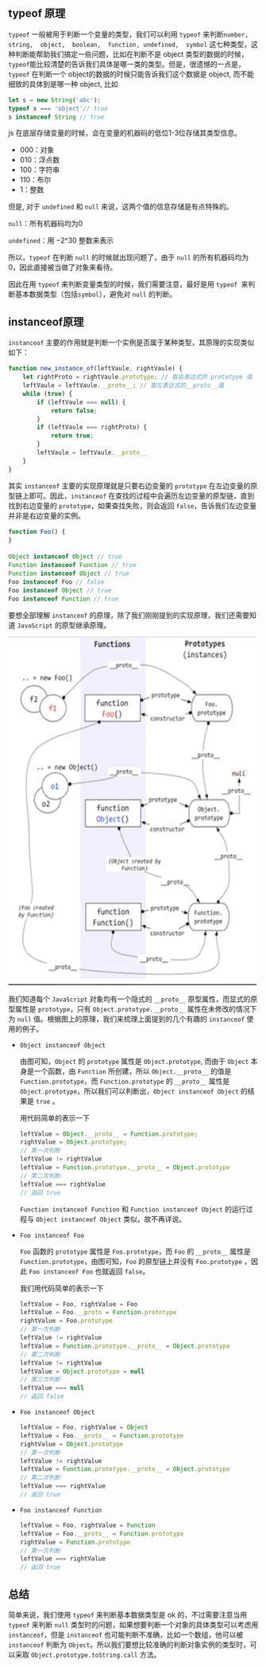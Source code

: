 ## typeof 原理

`typeof` 一般被用于判断一个变量的类型，我们可以利用 `typeof` 来判断`number,  string,  object,  boolean,  function, undefined,  symbol` 这七种类型，这种判断能帮助我们搞定一些问题，比如在判断不是 object 类型的数据的时候，`typeof`能比较清楚的告诉我们具体是哪一类的类型。但是，很遗憾的一点是，`typeof` 在判断一个 object的数据的时候只能告诉我们这个数据是 object, 而不能细致的具体到是哪一种 object, 比如

```js
let s = new String('abc');
typeof s === 'object'// true
s instanceof String // true
```

js 在底层存储变量的时候，会在变量的机器码的低位1-3位存储其类型信息。

- 000：对象
- 010：浮点数
- 100：字符串
- 110：布尔
- 1：整数

但是, 对于 `undefined` 和 `null` 来说，这两个值的信息存储是有点特殊的。

`null`：所有机器码均为0

`undefined`：用 −2^30 整数来表示

所以，`typeof` 在判断 `null` 的时候就出现问题了，由于 `null` 的所有机器码均为0，因此直接被当做了对象来看待。

因此在用 `typeof` 来判断变量类型的时候，我们需要注意，最好是用 `typeof `来判断基本数据类型（包括`symbol`），避免对 `null` 的判断。


## instanceof原理

`instanceof` 主要的作用就是判断一个实例是否属于某种类型，其原理的实现类似如下：

```js
function new_instance_of(leftVaule, rightVaule) { 
    let rightProto = rightVaule.prototype; // 取右表达式的 prototype 值
    leftVaule = leftVaule.__proto__; // 取左表达式的__proto__值
    while (true) {
    	if (leftVaule === null) {
            return false;	
        }
        if (leftVaule === rightProto) {
            return true;	
        } 
        leftVaule = leftVaule.__proto__ 
    }
}
```

其实 `instanceof` 主要的实现原理就是只要右边变量的 `prototype` 在左边变量的原型链上即可。因此，`instanceof` 在查找的过程中会遍历左边变量的原型链，直到找到右边变量的 `prototype`，如果查找失败，则会返回 `false`，告诉我们左边变量并非是右边变量的实例。

```js
function Foo() {
}

Object instanceof Object // true
Function instanceof Function // true
Function instanceof Object // true
Foo instanceof Foo // false
Foo instanceof Object // true
Foo instanceof Function // true
```

要想全部理解 `instanceof` 的原理，除了我们刚刚提到的实现原理，我们还需要知道 `JavaScript` 的原型继承原理。

<img src="./image/instanceof-1.png" width = "500" height = "700"/>

我们知道每个 `JavaScript` 对象均有一个隐式的 `__proto__` 原型属性，而显式的原型属性是 `prototype`，只有 `Object.prototype.__proto__` 属性在未修改的情况下为 `null` 值。根据图上的原理，我们来梳理上面提到的几个有趣的 `instanceof` 使用的例子。

- `Object instanceof Object`

  由图可知，`Object` 的 `prototype` 属性是 `Object.prototype`, 而由于 `Object` 本身是一个函数，由 `Function` 所创建，所以 `Object.__proto__` 的值是 `Function.prototype`，而 `Function.prototype` 的 `__proto__` 属性是 `Object.prototype`，所以我们可以判断出，`Object instanceof Object` 的结果是 `true` 。
  
  用代码简单的表示一下

  ```js
  leftValue = Object.__proto__ = Function.prototype;
  rightValue = Object.prototype;
  // 第一次判断
  leftValue != rightValue
  leftValue = Function.prototype.__proto__ = Object.prototype
  // 第二次判断
  leftValue === rightValue
  // 返回 true
  ```
  `Function instanceof Function` 和 `Function instanceof Object` 的运行过程与 `Object instanceof Object` 类似，故不再详说。

- `Foo instanceof Foo`

  `Foo` 函数的 `prototype` 属性是 `Foo.prototype`，而 `Foo` 的 `__proto__` 属性是 `Function.prototype`，由图可知，`Foo` 的原型链上并没有 `Foo.prototype` ，因此 `Foo instanceof Foo` 也就返回 `false`。

  我们用代码简单的表示一下

  ```js
  leftValue = Foo, rightValue = Foo
  leftValue = Foo.__proto = Function.prototype
  rightValue = Foo.prototype
  // 第一次判断
  leftValue != rightValue
  leftValue = Function.prototype.__proto__ = Object.prototype
  // 第二次判断
  leftValue != rightValue
  leftValue = Object.prototype = null
  // 第三次判断
  leftValue === null
  // 返回 false
  ```

- `Foo instanceof Object`

  ```js
  leftValue = Foo, rightValue = Object
  leftValue = Foo.__proto__ = Function.prototype
  rightValue = Object.prototype
  // 第一次判断
  leftValue != rightValue
  leftValue = Function.prototype.__proto__ = Object.prototype
  // 第二次判断
  leftValue === rightValue
  // 返回 true 
  ```

- `Foo instanceof Function`

  ```js
  leftValue = Foo, rightValue = Function
  leftValue = Foo.__proto__ = Function.prototype
  rightValue = Function.prototype
  // 第一次判断
  leftValue === rightValue
  // 返回 true 
  ```

## 总结

简单来说，我们使用 `typeof` 来判断基本数据类型是 ok 的，不过需要注意当用 `typeof` 来判断 `null` 类型时的问题，如果想要判断一个对象的具体类型可以考虑用 `instanceof`，但是 `instanceof` 也可能判断不准确，比如一个数组，他可以被 `instanceof` 判断为 `Object`。所以我们要想比较准确的判断对象实例的类型时，可以采取 `Object.prototype.toString.call` 方法。
